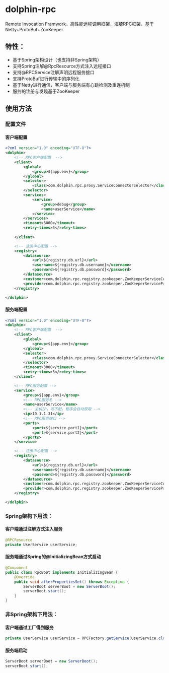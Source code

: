 # dolphin-rpc
Remote Invocation Framwork，高性能远程调用框架，海豚RPC框架，基于Netty+ProtoBuf+ZooKeeper

## 特性：
* 基于Spring架构设计（也支持非Spring架构）
* 支持Spring注解@RpcResource方式注入远程接口
* 支持@RPCService注解声明远程服务接口
* 支持ProtoBuf进行传输中的序列化
* 基于Netty进行通信，客户端与服务端有心跳检测及重连机制
* 服务的注册与发现基于ZooKeeper

## 使用方法
### 配置文件
#### 客户端配置
```xml
<?xml version="1.0" encoding="UTF-8"?>
<dolphin>
	<!-- RPC客户端配置  -->
	<client>
		<global>
			<group>${app.env}</group>
		</global>
		<selector>
			<class>com.dolphin.rpc.proxy.ServiceConnectorSelector</class>
		</selector>
		<services>
			<service>
				<group>debug</group>
				<name>userService</name>
			</service>
		</services>
		<timeout>3000</timeout>
		<retry-times>3</retry-times>
		
	</client>

	<!-- 注册中心配置 -->
	<registry>
		<datasource>
			<url>${registry.db.url}</url>
			<username>${registry.db.username}</username>
			<password>${registry.db.password}</password>
		</datasource>
		<customer>com.dolphin.rpc.registry.zookeeper.ZooKeeperServiceConsumer</customer>
		<provider>com.dolphin.rpc.registry.zookeeper.ZooKeeperServiceProvider</provider>
	</registry>

</dolphin>
```
#### 服务端配置
```xml
<?xml version="1.0" encoding="UTF-8"?>
<dolphin>
	<!-- RPC客户端配置  -->
	<client>
		<global>
			<group>${app.env}</group>
		</global>
		<selector>
			<class>com.dolphin.rpc.proxy.ServiceConnectorSelector</class>
		</selector>
		<timeout>3000</timeout>
		<retry-times>3</retry-times>
	</client>

	<!-- RPC服务配置 -->
	<service>
		<group>${app.env}</group>
		<!-- RPC服务名 -->
		<name>userService</name>
		<!-- 主机IP，可不配，程序会自动获取 -->
		<ip>10.1.1.31</ip>
		<!-- RPC服务端口 -->
		<ports>
			<port>${service.port1}</port>
			<port>${service.port2}</port>
		</ports>
	</service>

	<!-- 注册中心配置 -->
	<registry>
		<datasource>
			<url>${registry.db.url}</url>
			<username>${registry.db.username}</username>
			<password>${registry.db.password}</password>
		</datasource>
		<customer>com.dolphin.rpc.registry.zookeeper.ZooKeeperServiceConsumer</customer>
		<provider>com.dolphin.rpc.registry.zookeeper.ZooKeeperServiceProvider</provider>
	</registry>

</dolphin>
```
### Spring架构下用法：
#### 客户端通过注解方式注入服务
```Java
@RPCResource
private UserService userService;
```
#### 服务端通过Spring的@InitializingBean方式启动
```Java
@Component
public class RpcBoot implements InitializingBean {
    @Override
    public void afterPropertiesSet() throws Exception {
        ServerBoot serverBoot = new ServerBoot();
        serverBoot.start();
    }
}
```

### 非Spring架构下用法：
#### 客户端通过工厂得到服务
```Java
private UserService userService = RPCFactory.getService(UserService.class);
```
#### 服务端启动
```Java
ServerBoot serverBoot = new ServerBoot();
serverBoot.start();
```
